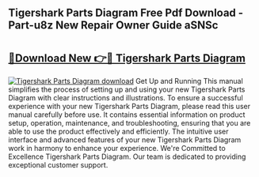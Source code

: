 ## Tigershark Parts Diagram Free Pdf Download - Part-u8z New Repair Owner Guide aSNSc

# <h2><a href="http://dflwta5.blite.top/?on=Tigershark+Parts+Diagram">🔗Download New 👉🔴 Tigershark Parts Diagram</a></h2>

[![Tigershark Parts Diagram download](https://i.imgur.com/lujVjoI.png)](http://dflwta5.blite.top/?on=Tigershark+Parts+Diagram)
Get Up and Running This manual simplifies the process of setting up and using your new Tigershark Parts Diagram with clear instructions and illustrations. To ensure a successful experience with your new Tigershark Parts Diagram, please read this user manual carefully before use. It contains essential information on product setup, operation, maintenance, and troubleshooting, ensuring that you are able to use the product effectively and efficiently. The intuitive user interface and advanced features of your new Tigershark Parts Diagram work in harmony to enhance your experience. We're Committed to Excellence Tigershark Parts Diagram. Our team is dedicated to providing exceptional customer support.
